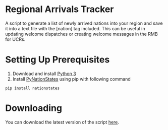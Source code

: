 # Regional Arrivals Tracker
A script to generate a list of newly arrived nations into your region and save it into a text file with the [nation] tag included. This can be useful in updating welcome dispatches or creating welcome messages in the RMB for UCRs.

# Setting Up Prerequisites
1. Download and install [Python 3](https://www.python.org/downloads/)
2. Install [PyNationStates](https://github.com/DolphDev/pynationstates) using pip with following command
```
pip install nationstates
```
# Downloading
You can download the latest version of the script [here](https://github.com/LollerCorleone/Regional-Arrivals-Tracker/releases/latest).
